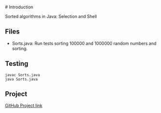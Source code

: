 # Introduction

Sorted algorithms in Java: Selection and Shell

## Files

- Sorts.java: Run tests sorting 100000 and 1000000 random numbers and sorting. 

## Testing

```
javac Sorts.java
java Sorts.java
```

## Project

[GitHub Project link](https://github.com/asancheza/sort-java)
